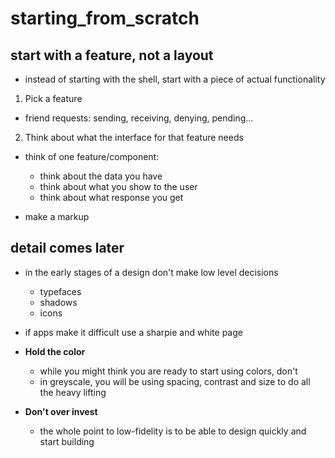 # starting_from_scratch

## start with a feature, not a layout

- instead of starting with the shell, start with a piece of actual functionality

1. Pick a feature

- friend requests: sending, receiving, denying, pending...

2. Think about what the interface for that feature needs

- think of one feature/component:

  - think about the data you have
  - think about what you show to the user
  - think about what response you get

- make a markup

## detail comes later

- in the early stages of a design don't make low level decisions
  - typefaces
  - shadows
  - icons
- if apps make it difficult use a sharpie and white page

- **Hold the color**

  - while you might think you are ready to start using colors, don't
  - in greyscale, you will be using spacing, contrast and size to do all the heavy lifting

- **Don't over invest**
  - the whole point to low-fidelity is to be able to design quickly and start building
